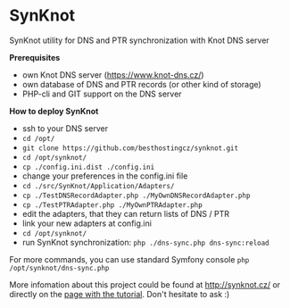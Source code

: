 # SynKnot
SynKnot utility for DNS and PTR synchronization with Knot DNS server

**Prerequisites**
 - own Knot DNS server (https://www.knot-dns.cz/)
 - own database of DNS and PTR records (or other kind of storage)
 - PHP-cli and GIT support on the DNS server

**How to deploy SynKnot**
 - ssh to your DNS server
 - ```cd /opt/```
 - ```git clone https://github.com/besthostingcz/synknot.git```
 - ```cd /opt/synknot/```
 - ```cp ./config.ini.dist ./config.ini```
 - change your preferences in the config.ini file
 - ```cd ./src/SynKnot/Application/Adapters/```
 - ```cp ./TestDNSRecordAdapter.php ./MyOwnDNSRecordAdapter.php```
 - ```cp ./TestPTRAdapter.php ./MyOwnPTRAdapter.php```
 - edit the adapters, that they can return lists of DNS / PTR
 - link your new adapters at config.ini
 - ```cd /opt/synknot/```
 - run SynKnot synchronization: ```php ./dns-sync.php dns-sync:reload```

For more commands, you can use standard Symfony console ```php /opt/synknot/dns-sync.php```

More infomation about this project could be found at http://synknot.cz/ or directly on the [page with the tutorial](http://synknot.cz/step-by-step-to-install-synknot/). Don't hesitate to ask :)
